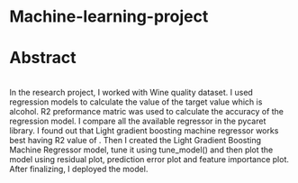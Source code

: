 # Machine-learning-project
# Abstract
<br />In the research project, I worked with Wine quality dataset. I used regression models to calculate the value of the target value which is alcohol. R2 preformance matric was used to calculate the accuracy of the regression model. I compare all the available regressor in the pycaret library. I found out that Light gradient boosting machine regressor works best having R2 value of . Then I created the Light Gradient Boosting Machine Regressor model, tune it using tune_model() and then plot the model using residual plot, prediction error plot and feature importance plot. After finalizing, I deployed the model.
